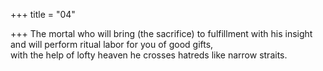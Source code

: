 +++
title = "04"

+++
The mortal who will bring (the sacrifice) to fulfillment with his insight  and will perform ritual labor for you of good gifts,  
with the help of lofty heaven he crosses hatreds like narrow straits.  